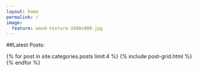 ```yaml
---
layout: home
permalink: /
image:
  feature: wood-texture-1600x800.jpg
---
```


##Latest Posts:

<div class="tiles">
{% for post in site.categories.posts limit:4 %}
  {% include post-grid.html %}
{% endfor %}
</div><!-- /.tiles -->

